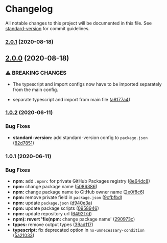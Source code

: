 # Changelog

All notable changes to this project will be documented in this file. See [standard-version](https://github.com/conventional-changelog/standard-version) for commit guidelines.

### [2.0.1](https://github.com/nmsmith22389/eslint-config/compare/v2.0.0...v2.0.1) (2020-08-18)

## [2.0.0](https://github.com/nmsmith22389/eslint-config/compare/v1.0.2...v2.0.0) (2020-08-18)


### ⚠ BREAKING CHANGES

* The typescript and import configs now have to be imported separately from the main config.

* separate typescript and import from main file ([a8177a4](https://github.com/nmsmith22389/eslint-config/commit/a8177a43a9ff02c7e9f2aed926d17186ff444e0a))

### [1.0.2](https://github.com/nmsmith22389/eslint-config/compare/v1.0.1...v1.0.2) (2020-06-11)


### Bug Fixes

* **standard-version:** add standard-version config to `package.json` ([82d7851](https://github.com/nmsmith22389/eslint-config/commit/82d7851365bc50eb36e71e520ee78f08d5cf1999))

### 1.0.1 (2020-06-11)


### Bug Fixes

* **npm:** add `.npmrc` for private GitHub Packages registry ([8e64dc8](https://github.com/nmsmith22389/eslint-config/commit/8e64dc81a42fd5f4e77116da356dfe8ed4ef804a))
* **npm:** change package name ([5086386](https://github.com/nmsmith22389/eslint-config/commit/5086386348c204a89739fbbaa8e2eb9e36adedbb))
* **npm:** change package name to GitHub owner name ([2e0f8c6](https://github.com/nmsmith22389/eslint-config/commit/2e0f8c6ebcee93dd3e2c00c6613997525d301f08))
* **npm:** remove private field in `package.json` ([9cfbfbd](https://github.com/nmsmith22389/eslint-config/commit/9cfbfbdcf0f212a653c12a9323ea8085397467b4))
* **npm:** update `package.json` ([d940e3a](https://github.com/nmsmith22389/eslint-config/commit/d940e3a5d0695e123351a4e44ed0986ef27f4c2a))
* **npm:** update package scripts ([0958946](https://github.com/nmsmith22389/eslint-config/commit/095894642fa53913516c8b4a20b689a9b1b23d93))
* **npm:** update repository url ([6492f7d](https://github.com/nmsmith22389/eslint-config/commit/6492f7d74d7d63ea28ae0ee9680a5727d8fa4eb2))
* **npm): revert 'fix(npm:** change package name' ([290973c](https://github.com/nmsmith22389/eslint-config/commit/290973cf7da8d1e507164f3372c2ab382224b792))
* **types:** remove output types ([39ad117](https://github.com/nmsmith22389/eslint-config/commit/39ad11775fbf1e9151f237c7826c469aee2c925f))
* **typescript:** fix deprecated option in `no-unnecessary-condition` ([5a21033](https://github.com/nmsmith22389/eslint-config/commit/5a210339980d985203a6411425ea2376864b88a8))
